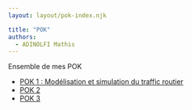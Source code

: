 ```yaml
---
layout: layout/pok-index.njk

title: "POK"
authors:
  - ADINOLFI Mathis
---
```


Ensemble de mes POK 

- [POK 1 : Modélisation et simulation du traffic routier](./temps-1)
- [POK 2](./temps-2)
- [POK 3](./temps-3)
